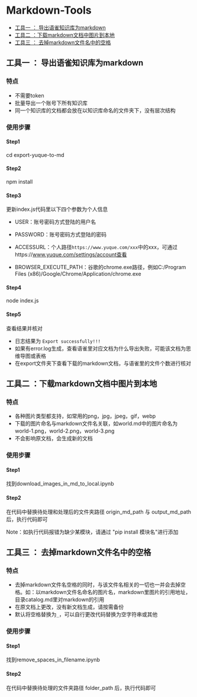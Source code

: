 # Markdown-Tools

- [工具一 ： 导出语雀知识库为markdown](#工具一--导出语雀知识库为markdown)
- [工具二 ：下载markdown文档中图片到本地](#工具二-下载markdown文档中图片到本地)
- [工具三 ： 去掉markdown文件名中的空格](#工具三--去掉markdown文件名中的空格)


## 工具一 ： 导出语雀知识库为markdown

### 特点

- 不需要token
- 批量导出一个账号下所有知识库
- 同一个知识库的文档都会放在以知识库命名的文件夹下，没有层次结构

### 使用步骤

#### Step1  

cd export-yuque-to-md

#### Step2

npm install 

#### Step3

更新index.js代码里以下四个参数为个人信息

- USER：账号密码方式登陆的用户名

- PASSWORD：账号密码方式登陆的密码

- ACCESSURL：个人路径`https://www.yuque.com/xxx`中的xxx，可通过https://www.yuque.com/settings/account查看

- BROWSER_EXECUTE_PATH：谷歌的chrome.exe路径，例如C:/Program Files (x86)/Google/Chrome/Application/chrome.exe

#### Step4

node index.js

#### Step5

查看结果并核对

- 日志结果为 `Export successfully!!!`
- 如果有error.log生成，查看语雀里对应文档为什么导出失败，可能该文档为思维导图或表格
- 在export文件夹下查看下载的markdown文档，与语雀里的文件个数进行核对



## 工具二 ：下载markdown文档中图片到本地

### 特点

- 各种图片类型都支持，如常用的png，jpg，jpeg，gif，webp
- 下载的图片命名与markdown文件名关联，如world.md中的图片命名为world-1.png，world-2.png，world-3.png
- 不会影响原文档，会生成新的文档

### 使用步骤

#### Step1  

找到download_images_in_md_to_local.ipynb

#### Step2

在代码中替换待处理和处理后的文件夹路径 origin_md_path 与 output_md_path 后，执行代码即可

Note：如执行代码报错为缺少某模块，请通过 "pip install 模块名"进行添加

## 工具三 ： 去掉markdown文件名中的空格

### 特点

- 去掉markdown文件名空格的同时，与该文件名相关的一切也一并会去掉空格。如：以markdown文件名命名的图片名，markdown里图片的引用地址，目录catalog.md里对markdown的引用
- 在原文档上更改，没有新文档生成，请按需备份
- 默认将空格替换为`_`，可以自行更改代码替换为空字符串或其他

### 使用步骤

#### Step1

找到remove_spaces_in_filename.ipynb

#### Step2

在代码中替换待处理的文件夹路径 folder_path 后，执行代码即可

